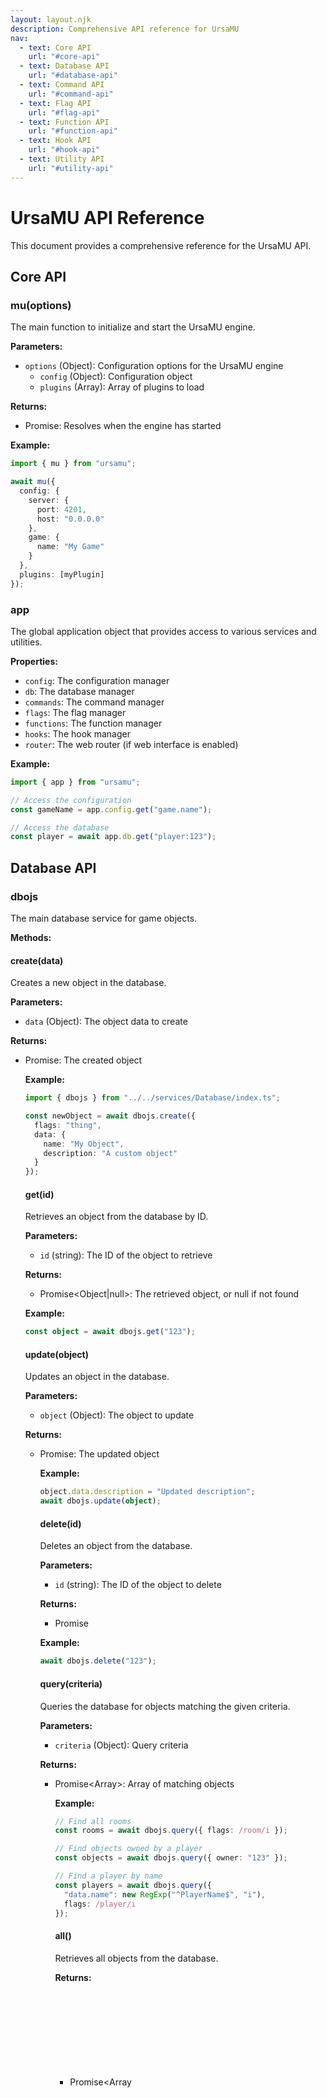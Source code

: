 ```yaml
---
layout: layout.njk
description: Comprehensive API reference for UrsaMU
nav:
  - text: Core API
    url: "#core-api"
  - text: Database API
    url: "#database-api"
  - text: Command API
    url: "#command-api"
  - text: Flag API
    url: "#flag-api"
  - text: Function API
    url: "#function-api"
  - text: Hook API
    url: "#hook-api"
  - text: Utility API
    url: "#utility-api"
---
```


# UrsaMU API Reference

This document provides a comprehensive reference for the UrsaMU API.

## Core API

### mu(options)

The main function to initialize and start the UrsaMU engine.

**Parameters:**

- `options` (Object): Configuration options for the UrsaMU engine
  - `config` (Object): Configuration object
  - `plugins` (Array): Array of plugins to load

**Returns:**

- Promise<void>: Resolves when the engine has started

**Example:**

```typescript
import { mu } from "ursamu";

await mu({
  config: {
    server: {
      port: 4201,
      host: "0.0.0.0"
    },
    game: {
      name: "My Game"
    }
  },
  plugins: [myPlugin]
});
```

### app

The global application object that provides access to various services and utilities.

**Properties:**

- `config`: The configuration manager
- `db`: The database manager
- `commands`: The command manager
- `flags`: The flag manager
- `functions`: The function manager
- `hooks`: The hook manager
- `router`: The web router (if web interface is enabled)

**Example:**

```typescript
import { app } from "ursamu";

// Access the configuration
const gameName = app.config.get("game.name");

// Access the database
const player = await app.db.get("player:123");
```

## Database API

### dbojs

The main database service for game objects.

**Methods:**

#### create(data)

Creates a new object in the database.

**Parameters:**

- `data` (Object): The object data to create

**Returns:**

- Promise<Object>: The created object

**Example:**

```typescript
import { dbojs } from "../../services/Database/index.ts";

const newObject = await dbojs.create({
  flags: "thing",
  data: {
    name: "My Object",
    description: "A custom object"
  }
});
```

#### get(id)

Retrieves an object from the database by ID.

**Parameters:**

- `id` (string): The ID of the object to retrieve

**Returns:**

- Promise<Object|null>: The retrieved object, or null if not found

**Example:**

```typescript
const object = await dbojs.get("123");
```

#### update(object)

Updates an object in the database.

**Parameters:**

- `object` (Object): The object to update

**Returns:**

- Promise<Object>: The updated object

**Example:**

```typescript
object.data.description = "Updated description";
await dbojs.update(object);
```

#### delete(id)

Deletes an object from the database.

**Parameters:**

- `id` (string): The ID of the object to delete

**Returns:**

- Promise<void>

**Example:**

```typescript
await dbojs.delete("123");
```

#### query(criteria)

Queries the database for objects matching the given criteria.

**Parameters:**

- `criteria` (Object): Query criteria

**Returns:**

- Promise<Array<Object>>: Array of matching objects

**Example:**

```typescript
// Find all rooms
const rooms = await dbojs.query({ flags: /room/i });

// Find objects owned by a player
const objects = await dbojs.query({ owner: "123" });

// Find a player by name
const players = await dbojs.query({
  "data.name": new RegExp("^PlayerName$", "i"),
  flags: /player/i
});
```

#### all()

Retrieves all objects from the database.

**Returns:**

- Promise<Array<Object>>: Array of all objects

**Example:**

```typescript
const allObjects = await dbojs.all();
```

### counters

The database service for counters.

**Methods:**

Similar to `dbojs`, with the same method signatures.

### chans

The database service for communication channels.

**Methods:**

Similar to `dbojs`, with the same method signatures.

### mail

The database service for the mail system.

**Methods:**

Similar to `dbojs`, with the same method signatures.

### bboard

The database service for bulletin boards.

**Methods:**

Similar to `dbojs`, with the same method signatures.

## Command API

### registerCommand(command)

Registers a new command.

**Parameters:**

- `command` (Object): The command to register
  - `name` (string): Unique identifier for the command
  - `pattern` (string): Pattern to match user input
  - `flags` (string): Flags required to use the command
  - `exec` (Function): Function to execute when command is triggered

**Returns:**

- void

**Example:**

```typescript
import { registerCommand } from "../../services/Commands/mod.ts";

registerCommand({
  name: "hello",
  pattern: "hello *",
  flags: "connected",
  exec: (ctx) => {
    const target = ctx.args.trim() || "World";
    ctx.send(`Hello, ${target}!`);
  }
});
```

### registerMiddleware(middleware)

Registers middleware to process commands.

**Parameters:**

- `middleware` (Function): The middleware function

**Returns:**

- void

**Example:**

```typescript
import { registerMiddleware } from "../../services/Commands/mod.ts";

registerMiddleware(async (ctx, next) => {
  console.log(`Command executed: ${ctx.cmd}`);
  await next();
});
```

### Command Context

The context object passed to command execution functions.

**Properties:**

- `player` (Object): The player who triggered the command
- `cmd` (string): The command that was triggered
- `args` (string): The arguments passed to the command
- `switches` (Object): Any switches used with the command
- `send` (Function): Function to send output to the player

**Example:**

```typescript
exec: (ctx) => {
  // Access the player
  const playerName = ctx.player.data.name;
  
  // Access command arguments
  const args = ctx.args.trim();
  
  // Access switches
  const verbose = ctx.switches.verbose;
  
  // Send output to the player
  ctx.send(`Hello, ${playerName}!`);
}
```

## Flag API

### registerFlag(flag)

Registers a new flag.

**Parameters:**

- `flag` (Object): The flag to register
  - `name` (string): Name of the flag
  - `description` (string): Description of what the flag does
  - `default` (boolean): Default value for new objects

**Returns:**

- void

**Example:**

```typescript
import { registerFlag } from "../../services/Flags/mod.ts";

registerFlag({
  name: "vip",
  description: "VIP player with special privileges",
  default: false
});
```

### hasFlag(object, flag)

Checks if an object has a flag.

**Parameters:**

- `object` (Object): The object to check
- `flag` (string): The flag to check for

**Returns:**

- boolean: True if the object has the flag, false otherwise

**Example:**

```typescript
import { hasFlag } from "../../services/Flags/mod.ts";

if (hasFlag(player, "wizard")) {
  // Player is a wizard
}
```

### setFlag(object, flag, value)

Sets a flag on an object.

**Parameters:**

- `object` (Object): The object to modify
- `flag` (string): The flag to set
- `value` (boolean): The value to set (true to add, false to remove)

**Returns:**

- Promise<Object>: The updated object

**Example:**

```typescript
import { setFlag } from "../../services/Flags/mod.ts";

// Add the "vip" flag to a player
await setFlag(player, "vip", true);

// Remove the "vip" flag from a player
await setFlag(player, "vip", false);
```

## Function API

### registerFunction(func)

Registers a new function for use in expressions.

**Parameters:**

- `func` (Object): The function to register
  - `name` (string): Name of the function
  - `description` (string): Description of what the function does
  - `args` (Array<string>): Array of argument names
  - `exec` (Function): Function to execute

**Returns:**

- void

**Example:**

```typescript
import { registerFunction } from "../../services/Functions/mod.ts";

registerFunction({
  name: "add",
  description: "Adds two numbers",
  args: ["num1", "num2"],
  exec: (args) => {
    const [num1, num2] = args.map(Number);
    return (num1 + num2).toString();
  }
});
```

## Hook API

### registerHook(hookName, callback)

Registers a hook to be called at a specific point in the system's execution.

**Parameters:**

- `hookName` (string): The name of the hook point
- `callback` (Function): The function to call when the hook is triggered

**Returns:**

- void

**Example:**

```typescript
import { registerHook } from "../../services/Hooks/mod.ts";

registerHook("playerConnect", async (player) => {
  console.log(`Player ${player.data.name} connected`);
});
```

### registerHookPoint(hookName)

Registers a new hook point.

**Parameters:**

- `hookName` (string): The name of the hook point to register

**Returns:**

- void

**Example:**

```typescript
import { registerHookPoint } from "../../services/Hooks/mod.ts";

registerHookPoint("myCustomHook");
```

### triggerHook(hookName, ...args)

Triggers a hook, calling all registered callbacks.

**Parameters:**

- `hookName` (string): The name of the hook point to trigger
- `...args` (any): Arguments to pass to the hook callbacks

**Returns:**

- Promise<void>

**Example:**

```typescript
import { triggerHook } from "../../services/Hooks/mod.ts";

await triggerHook("myCustomHook", { data: "some data" });
```

## Utility API

### parseFlags(flags)

Parses a flag string into an array of flags.

**Parameters:**

- `flags` (string): The flag string to parse

**Returns:**

- Array<string>: Array of parsed flags

**Example:**

```typescript
import { parseFlags } from "../../utils/flags.ts";

const flags = parseFlags("wizard builder connected");
// Returns: ["wizard", "builder", "connected"]
```

### formatText(text, data)

Formats text with substitutions.

**Parameters:**

- `text` (string): The text to format
- `data` (Object): Data for substitutions

**Returns:**

- string: The formatted text

**Example:**

```typescript
import { formatText } from "../../utils/text.ts";

const formatted = formatText("Hello, %{name}!", { name: "World" });
// Returns: "Hello, World!"
```

### parseArgs(input)

Parses command input into command, arguments, and switches.

**Parameters:**

- `input` (string): The input to parse

**Returns:**

- Object: The parsed input
  - `cmd` (string): The command
  - `args` (string): The arguments
  - `switches` (Object): The switches

**Example:**

```typescript
import { parseArgs } from "../../utils/args.ts";

const parsed = parseArgs("look/verbose at box");
// Returns: { cmd: "look", args: "at box", switches: { verbose: true } }
```

### match(pattern, input)

Checks if input matches a command pattern.

**Parameters:**

- `pattern` (string): The pattern to match against
- `input` (string): The input to check

**Returns:**

- boolean: True if the input matches the pattern, false otherwise

**Example:**

```typescript
import { match } from "../../utils/match.ts";

const isMatch = match("look *", "look at box");
// Returns: true
```

### evaluateExpression(expression, context)

Evaluates an expression.

**Parameters:**

- `expression` (string): The expression to evaluate
- `context` (Object): The context for evaluation

**Returns:**

- Promise<string>: The result of the evaluation

**Example:**

```typescript
import { evaluateExpression } from "../../utils/expressions.ts";

const result = await evaluateExpression("add(5, 3)", { player });
// Returns: "8"
```

### sanitize(text)

Sanitizes text for safe display.

**Parameters:**

- `text` (string): The text to sanitize

**Returns:**

- string: The sanitized text

**Example:**

```typescript
import { sanitize } from "../../utils/text.ts";

const safe = sanitize("<script>alert('XSS')</script>");
// Returns: "&lt;script&gt;alert('XSS')&lt;/script&gt;"
```

### colorize(text)

Converts color codes in text to ANSI color codes.

**Parameters:**

- `text` (string): The text to colorize

**Returns:**

- string: The colorized text

**Example:**

```typescript
import { colorize } from "../../utils/colors.ts";

const colored = colorize("%chHello, %cgWorld!%cn");
// Returns text with ANSI color codes
```

### stripColors(text)

Removes color codes from text.

**Parameters:**

- `text` (string): The text to strip colors from

**Returns:**

- string: The text without color codes

**Example:**

```typescript
import { stripColors } from "../../utils/colors.ts";

const plain = stripColors("%chHello, %cgWorld!%cn");
// Returns: "Hello, World!"
```

### generateId()

Generates a unique ID.

**Returns:**

- string: A unique ID

**Example:**

```typescript
import { generateId } from "../../utils/id.ts";

const id = generateId();
// Returns something like: "a1b2c3d4"
```

### hash(text)

Creates a hash of the given text.

**Parameters:**

- `text` (string): The text to hash

**Returns:**

- Promise<string>: The hashed text

**Example:**

```typescript
import { hash } from "../../utils/hash.ts";

const hashed = await hash("password");
// Returns a bcrypt hash
```

### compareHash(text, hash)

Compares text with a hash.

**Parameters:**

- `text` (string): The text to compare
- `hash` (string): The hash to compare against

**Returns:**

- Promise<boolean>: True if the text matches the hash, false otherwise

**Example:**

```typescript
import { compareHash } from "../../utils/hash.ts";

const isMatch = await compareHash("password", hashedPassword);
// Returns: true or false
```

This API reference covers the main functionality of UrsaMU. For more detailed information on specific functions or classes, refer to the source code or the relevant documentation sections. 